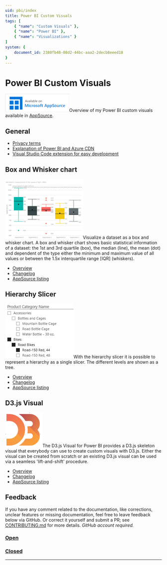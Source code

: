 ```yaml
---
uid: pbi/index
title: Power BI Custom Visuals
tags: [
    { "name": "Custom Visuals" }, 
    { "name": "Power BI" },
    { "name": "Visualizations" }
]
system: {
    document_id: 2380fb48-08d2-44bc-aaa2-2decb8eeed18
}
---
```

# Power BI Custom Visuals

![Microsoft AppSource Logo](images/MicrosoftAppSource_Small.png)Overview of my Power BI custom visuals available in [AppSource](https://appsource.microsoft.com/en-us/marketplace/apps?product=power-bi-visuals&page=1).

## General

- [Privacy terms](xref:privacy-terms.md)
- [Explanation of Power BI and Azure CDN](https://azurebi.jppp.org/2016/07/20/power-bi-visuals-delivered-via-azure-cdn/)
- [Visual Studio Code extension for easy development](xref:vscode/pbivizcliextension/overview)

## Box and Whisker chart

![Box and Whisker chart](images/BoxWhiskerChart-thumbnail.png)Visualize a dataset as a box and whisker chart. A box and whisker chart shows basic statistical information of a dataset: the 1st and 3rd quartile (box), the median (line), the mean (dot) and dependent of the type either the minimum and maximum value of all values or between the 1.5x interquartile range [IQR] (whiskers).

- [Overview](xref:pbi/boxandwhisker/overview)
- [Changelog](xref:pbi/boxandwhisker/changelog)
- [AppSource listing](https://appsource.microsoft.com/product/power-bi-visuals/WA104380831?src=website&mktcmpid=overview)

## Hierarchy Slicer

![Hierarchy Slicer](images/HierarchySlicer.png)With the hierarchy slicer it is possible to represent a hierarchy as a single slicer. The different levels are shown as a tree.

- [Overview](xref:pbi/hierarchyslicer/overview)
- [Changelog](xref:pbi/hierarchyslicer/changelog)
- [AppSource listing](https://appsource.microsoft.com/product/power-bi-visuals/WA104380820?src=website&mktcmpid=overview)

## D3.js Visual

![D3.js Visual](images/D3js.png)The D3.js Visual for Power BI provides a D3.js skeleton visual that everybody can use to create custom visuals with D3.js. Either the visual can be created from scratch or an existing D3.js visual can be used via a seamless 'lift-and-shift' procedure.

- [Overview](xref:pbi/d3js/overview)
- [Changelog](xref:pbi/d3js/changelog)
- [AppSource listing](https://appsource.microsoft.com/en-us/product/power-bi-visuals/WA104381354?src=website&mktcmpid=overview)

## Feedback

If you have any comment related to the documentation, like corrections, unclear features or missing documentation, feel free to leave feedback below via GitHub. Or correct it yourself and submit a PR; see [CONTRIBUTING.md](https://github.com/liprec/azurebi-docs/blob/master/.github/CONTRIBUTING.md) for more details.
*GitHub account required.*

### [**Open**](#tab/docs-open)

### [**Closed**](#tab/docs-closed)

***
